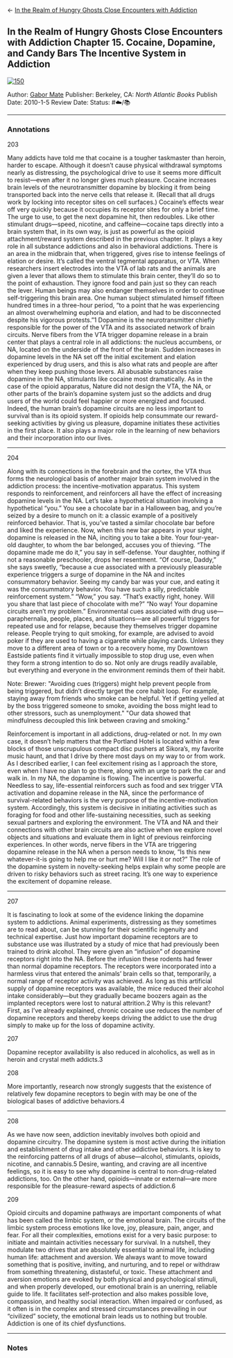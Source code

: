 \<- [In the Realm of Hungry Ghosts Close Encounters with Addiction](In%20the%20Realm%20of%20Hungry%20Ghosts%20Close%20Encounters%20with%20Addiction.md)

## In the Realm of Hungry Ghosts Close Encounters with Addiction Chapter 15. Cocaine, Dopamine, and Candy Bars The Incentive System in Addiction

[ ![150](%E2%9A%99%EF%B8%8F%20Tools/%F0%9F%93%B8%20Images/48363572-438E-4167-B8AD-0F327F31D754.jpeg) ](https://www.amazon.com/gp/aw/d/B004ZZMBH6/ref=tmm_kin_swatch_0?ie=UTF8&qid=1666292486&sr=8-1)

Author: [Gabor Mate]()
Publisher: Berkeley, CA: *North Atlantic Books*
Publish Date: 2010-1-5
Review Date:
Status: #☁️/📚 

---

### Annotations

203

Many addicts have told me that cocaine is a tougher taskmaster than heroin, harder to escape. Although it doesn’t cause physical withdrawal symptoms nearly as distressing, the psychological drive to use it seems more difficult to resist—even after it no longer gives much pleasure. Cocaine increases brain levels of the neurotransmitter dopamine by blocking it from being transported back into the nerve cells that release it. (Recall that all drugs work by locking into receptor sites on cell surfaces.) Cocaine’s effects wear off very quickly because it occupies its receptor sites for only a brief time. The urge to use, to get the next dopamine hit, then redoubles. Like other stimulant drugs—speed, nicotine, and caffeine—cocaine taps directly into a brain system that, in its own way, is just as powerful as the opioid attachment/reward system described in the previous chapter. It plays a key role in all substance addictions and also in behavioral addictions. There is an area in the midbrain that, when triggered, gives rise to intense feelings of elation or desire. It’s called the ventral tegmental apparatus, or VTA. When researchers insert electrodes into the VTA of lab rats and the animals are given a lever that allows them to stimulate this brain center, they’ll do so to the point of exhaustion. They ignore food and pain just so they can reach the lever. Human beings may also endanger themselves in order to continue self-triggering this brain area. One human subject stimulated himself fifteen hundred times in a three-hour period, “to a point that he was experiencing an almost overwhelming euphoria and elation, and had to be disconnected despite his vigorous protests.”1 Dopamine is the neurotransmitter chiefly responsible for the power of the VTA and its associated network of brain circuits. Nerve fibers from the VTA trigger dopamine release in a brain center that plays a central role in all addictions: the nucleus accumbens, or NA, located on the underside of the front of the brain. Sudden increases in dopamine levels in the NA set off the initial excitement and elation experienced by drug users, and this is also what rats and people are after when they keep pushing those levers. All abusable substances raise dopamine in the NA, stimulants like cocaine most dramatically. As in the case of the opioid apparatus, Nature did not design the VTA, the NA, or other parts of the brain’s dopamine system just so the addicts and drug users of the world could feel happier or more energized and focused. Indeed, the human brain’s dopamine circuits are no less important to survival than is its opioid system. If opioids help consummate our reward-seeking activities by giving us pleasure, dopamine initiates these activities in the first place. It also plays a major role in the learning of new behaviors and their incorporation into our lives.

---

204

Along with its connections in the forebrain and the cortex, the VTA thus forms the neurological basis of another major brain system involved in the addiction process: the incentive-motivation apparatus. This system responds to reinforcement, and reinforcers all have the effect of increasing dopamine levels in the NA. Let’s take a hypothetical situation involving a hypothetical “you.” You see a chocolate bar in a Halloween bag, and you’re seized by a desire to munch on it: a classic example of a positively reinforced behavior. That is, you’ve tasted a similar chocolate bar before and liked the experience. Now, when this new bar appears in your sight, dopamine is released in the NA, inciting you to take a bite. Your four-year-old daughter, to whom the bar belonged, accuses you of thieving. “The dopamine made me do it,” you say in self-defense. Your daughter, nothing if not a reasonable preschooler, drops her resentment. “Of course, Daddy,” she says sweetly, “because a cue associated with a previously pleasurable experience triggers a surge of dopamine in the NA and incites consummatory behavior. Seeing my candy bar was your cue, and eating it was the consummatory behavior. You have such a silly, predictable reinforcement system.” “Wow,” you say. “That’s exactly right, honey. Will you share that last piece of chocolate with me?” “No way! Your dopamine circuits aren’t my problem.” Environmental cues associated with drug use—paraphernalia, people, places, and situations—are all powerful triggers for repeated use and for relapse, because they themselves trigger dopamine release. People trying to quit smoking, for example, are advised to avoid poker if they are used to having a cigarette while playing cards. Unless they move to a different area of town or to a recovery home, my Downtown Eastside patients find it virtually impossible to stop drug use, even when they form a strong intention to do so. Not only are drugs readily available, but everything and everyone in the environment reminds them of their habit.

Note: Brewer: "Avoiding cues (triggers) might help prevent people from being triggered, but didn’t directly target the core habit loop. For example, staying away from friends who smoke can be helpful. Yet if getting yelled at by the boss triggered someone to smoke, avoiding the boss might lead to other stressors, such as unemployment." "Our data showed that mindfulness decoupled this link between craving and smoking."

Reinforcement is important in all addictions, drug-related or not. In my own case, it doesn’t help matters that the Portland Hotel is located within a few blocks of those unscrupulous compact disc pushers at Sikora’s, my favorite music haunt, and that I drive by there most days on my way to or from work. As I described earlier, I can feel excitement rising as I approach the store, even when I have no plan to go there, along with an urge to park the car and walk in. In my NA, the dopamine is flowing. The incentive is powerful. Needless to say, life-essential reinforcers such as food and sex trigger VTA activation and dopamine release in the NA, since the performance of survival-related behaviors is the very purpose of the incentive-motivation system. Accordingly, this system is decisive in initiating activities such as foraging for food and other life-sustaining necessities, such as seeking sexual partners and exploring the environment. The VTA and NA and their connections with other brain circuits are also active when we explore novel objects and situations and evaluate them in light of previous reinforcing experiences. In other words, nerve fibers in the VTA are triggering dopamine release in the NA when a person needs to know, “Is this new whatever-it-is going to help me or hurt me? Will I like it or not?” The role of the dopamine system in novelty-seeking helps explain why some people are driven to risky behaviors such as street racing. It’s one way to experience the excitement of dopamine release.

---

207

It is fascinating to look at some of the evidence linking the dopamine system to addictions. Animal experiments, distressing as they sometimes are to read about, can be stunning for their scientific ingenuity and technical expertise. Just how important dopamine receptors are to substance use was illustrated by a study of mice that had previously been trained to drink alcohol. They were given an “infusion” of dopamine receptors right into the NA. Before the infusion these rodents had fewer than normal dopamine receptors. The receptors were incorporated into a harmless virus that entered the animals’ brain cells so that, temporarily, a normal range of receptor activity was achieved. As long as this artificial supply of dopamine receptors was available, the mice reduced their alcohol intake considerably—but they gradually became boozers again as the implanted receptors were lost to natural attrition.2 Why is this relevant? First, as I’ve already explained, chronic cocaine use reduces the number of dopamine receptors and thereby keeps driving the addict to use the drug simply to make up for the loss of dopamine activity.

207

Dopamine receptor availability is also reduced in alcoholics, as well as in heroin and crystal meth addicts.3

208

More importantly, research now strongly suggests that the existence of relatively few dopamine receptors to begin with may be one of the biological bases of addictive behaviors.4

---

208

As we have now seen, addiction inevitably involves both opioid and dopamine circuitry. The dopamine system is most active during the initiation and establishment of drug intake and other addictive behaviors. It is key to the reinforcing patterns of all drugs of abuse—alcohol, stimulants, opioids, nicotine, and cannabis.5 Desire, wanting, and craving are all incentive feelings, so it is easy to see why dopamine is central to non-drug-related addictions, too. On the other hand, opioids—innate or external—are more responsible for the pleasure-reward aspects of addiction.6

209

Opioid circuits and dopamine pathways are important components of what has been called the limbic system, or the emotional brain. The circuits of the limbic system process emotions like love, joy, pleasure, pain, anger, and fear. For all their complexities, emotions exist for a very basic purpose: to initiate and maintain activities necessary for survival. In a nutshell, they modulate two drives that are absolutely essential to animal life, including human life: attachment and aversion. We always want to move toward something that is positive, inviting, and nurturing, and to repel or withdraw from something threatening, distasteful, or toxic. These attachment and aversion emotions are evoked by both physical and psychological stimuli, and when properly developed, our emotional brain is an unerring, reliable guide to life. It facilitates self-protection and also makes possible love, compassion, and healthy social interaction. When impaired or confused, as it often is in the complex and stressed circumstances prevailing in our “civilized” society, the emotional brain leads us to nothing but trouble. Addiction is one of its chief dysfunctions.

---

### Notes
